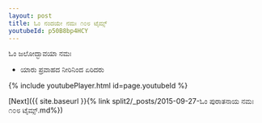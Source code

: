 ```yaml
---
layout: post
title: ಓಂ ನಂದಯೇ ನಮಃ ೧೦೮ ಟೈಮ್ಸ್
youtubeId: p50B8bp4HCY
---
```

 
 
 ಓಂ ಜಲೋದ್ಭಾವಯಾ ನಮಃ  
 
 -  ಯಾರು ಪ್ರವಾಹದ ನೀರಿನಿಂದ ಏರಿದರು 
 
  
 
  
 
 
 
 
 
 


{% include youtubePlayer.html id=page.youtubeId %}
 
[Next]({{ site.baseurl }}{% link  split2/_posts/2015-09-27-ಓಂ ಪುರಾತನಾಯ ನಮಃ ೧೦೮ ಟೈಮ್ಸ್.md%})
 
